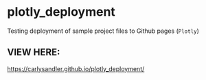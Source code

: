 # plotly_deployment
Testing deployment of sample project files to Github pages (`Plotly`)

## VIEW HERE:
https://carlysandler.github.io/plotly_deployment/
